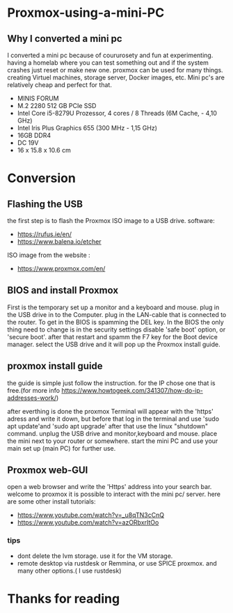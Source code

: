 # Proxmox-using-a-mini-PC

## Why I converted a mini pc
I converted a mini pc because of coururosety and fun at experimenting.
having a homelab where you can test something out and if the system crashes just reset or make new one.
proxmox can be used for many things. creating Virtuel machines, storage server, Docker images, etc.
Mini pc's are relatively cheap and perfect for that.

* MINIS FORUM
* M.2 2280 512 GB PCIe SSD
* Intel Core i5-8279U Prozessor, 4 cores / 8 Threads (6M Cache, - 4,10 GHz)
* Intel Iris Plus Graphics 655 (300 MHz - 1,15 GHz)
* 16GB DDR4
* DC 19V
* 16 x 15.8 x 10.6 cm

# Conversion

## Flashing the USB
the first step is to flash the Proxmox ISO image to a USB drive.
software:
 * https://rufus.ie/en/
 * https://www.balena.io/etcher 
 
ISO image from the website :
 * https://www.proxmox.com/en/
 
## BIOS and install Proxmox

First is the temporary set up a monitor and a keyboard and mouse. plug in the USB drive in to the Computer. plug in the LAN-cable that is connected to the router. To get in the BIOS is spamming the DEL key.
In the BIOS the only thing need to change is in the security settings disable 'safe boot' option, or 'secure boot'. after that restart and spamm the F7 key for the Boot device manager.
select the USB drive and it will pop up the Proxmox install guide.

## proxmox install guide

the guide is simple just follow the instruction. for the IP chose one that is free.(for more info https://www.howtogeek.com/341307/how-do-ip-addresses-work/)
 
after everthing is done the proxmox Terminal will appear with the 'https' adress and write it down, but before that log in the terminal and use 'sudo apt update'and
'sudo apt upgrade' after that use the linux "shutdown" command. unplug the USB drive and monitor,keyboard and mouse. place the mini next to your router or somewhere. start the mini PC and use your main set up (main PC) for further use.

## Proxmox web-GUI

open a web browser and write the 'Https' address into your search bar. welcome to proxmox it is possible to interact with the mini pc/ server.
here are some other install tutorials:
* https://www.youtube.com/watch?v=_u8qTN3cCnQ
* https://www.youtube.com/watch?v=azORbxrItOo



### tips
* dont delete the lvm storage. use it for the VM storage.
* remote desktop via rustdesk or Remmina, or use SPICE proxmox. and many other options.( I use rustdesk)

# Thanks for reading


 
 
 



